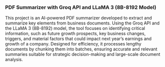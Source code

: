 
### PDF Summarizer with Groq API and LLaMA 3 (8B-8192 Model)

This project is an AI-powered PDF summarizer developed to extract and summarize key elements from business documents. Using the Groq API and the LLaMA 3 (8B-8192) model, the tool focuses on identifying critical information, such as future growth prospects, key business changes, triggers, and material factors that could impact next year’s earnings and growth of a company. Designed for efficiency, it processes lengthy documents by chunking them into batches, ensuring accurate and relevant summaries suitable for strategic decision-making and large-scale document analysis.
